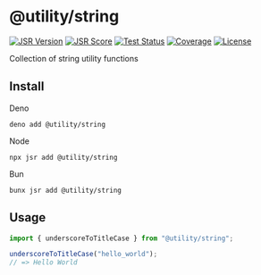 # @utility/string

[![JSR Version](https://jsr.io/badges/@utility/string)](https://jsr.io/@utility/string)
[![JSR Score](https://jsr.io/badges/@utility/string/score)](https://jsr.io/@utility/string/score)
[![Test Status](https://github.com/utilityjs/string/actions/workflows/test.yml/badge.svg)](https://github.com/utilityjs/string/actions/workflows/test.yml)
[![Coverage](https://codecov.io/gh/utilityjs/string/branch/main/graph/badge.svg?token=OzlniGFmNp)](https://codecov.io/gh/justaos/utils)
[![License](https://img.shields.io/github/license/utilityjs/string.svg?label=License)](/LICENSE)

Collection of string utility functions

## Install

Deno

```shell
deno add @utility/string
```

Node

```shell
npx jsr add @utility/string
```

Bun

```shell
bunx jsr add @utility/string
```

## Usage

```typescript
import { underscoreToTitleCase } from "@utility/string";

underscoreToTitleCase("hello_world");
// => Hello World
```
